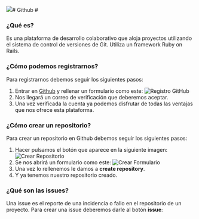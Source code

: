 ![](/assets/github_repo_form.png)# Github #
### ¿Qué es? ###
Es una plataforma de desarrollo colaborativo que aloja proyectos utilizando el sistema de control de versiones de Git. Utiliza un framework Ruby on Rails.
### ¿Cómo podemos registrarnos? ###
Para registrarnos debemos seguir los siguientes pasos:
1.    Entrar en [Github](https://github.com/join) y rellenar un formulario como este: ![Registro GitHub](/img/github_join.png)
2.    Nos llegará un correo de verificación que deberemos aceptar.
3.    Una vez verificada la cuenta ya podemos disfrutar de todas las ventajas que nos ofrece esta plataforma.
### ¿Cómo crear un repositorio? ###
Para crear un repositorio en Github debemos seguir los siguientes pasos:
1.    Hacer pulsamos el botón que aparece en la siguiente imagen: ![Crear Repositorio](/img/github_crear_repo.png)
2.    Se nos abrirá un formulario como este: ![Crear Formulario](/img/github_repo_form.png)
3.    Una vez lo rellenemos le damos a **create repository**.
4.    Y ya tenemos nuestro repositorio creado.
### ¿Qué son las issues? ###
Una issue es el reporte de una incidencia o fallo en el repositorio de un proyecto.
Para crear una issue deberemos darle al botón **issue**:
